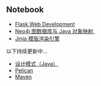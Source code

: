 ## Notebook
- [Flask Web Development][1]
- [Neo4j 图数据库与 Java 对象映射 ][2]
- [Jinja 模版渲染引擎][3]

以下持续更新中…
- [设计模式（Java）][4]
- [Pelican][5]
- [Maven][6]

[1]:	/flask-web-development/flask-web-development.md
[2]:	/neo4j-graph-db-and-ogm/neo4j-graph-db-and-ogm.md
[3]:	/jinja/jinja.md
[4]:	/design-pattern-course/design-pattern-course.md
[5]:	/pelican/pelican.md
[6]:	/maven/maven.md